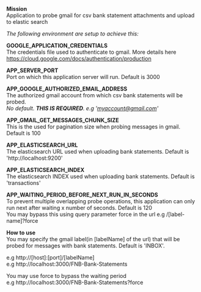 **Mission**<br/>
Application to probe gmail for csv bank statement attachments and upload to elastic search

_The following environment are setup to achieve this:_

**GOOGLE_APPLICATION_CREDENTIALS**<br/>
The credentials file used to authenticate to gmail. More details here https://cloud.google.com/docs/authentication/production

**APP_SERVER_PORT**<br/>
Port on which this application server will run. Default is 3000
 
**APP_GOOGLE_AUTHORIZED_EMAIL_ADDRESS**<br/>
The authorized gmail account from which csv bank statements will be probed.<br/>
*No default. **THIS IS REQUIRED**. e.g 'myaccount@gmail.com'*

**APP_GMAIL_GET_MESSAGES_CHUNK_SIZE**<br/>
This is the used for pagination size when probing messages in gmail. Default is 100

**APP_ELASTICSEARCH_URL**<br/>
The elasticsearch URL used when uploading bank statements. Default is 'http://localhost:9200'

**APP_ELASTICSEARCH_INDEX**<br/>
The elasticsearch INDEX used when uploading bank statements. Default is 'transactions'

**APP_WAITING_PERIOD_BEFORE_NEXT_RUN_IN_SECONDS**<br/>
To prevent multiple overlapping probe operations, this application can only run next after waiting x number of seconds. Default is 120<br/>
You may bypass this using query parameter force in the url e.g /[label-name]?force

**How to use**<br/>
You may specify the gmail label(in [labelName] of the url) that will be probed for messages with bank statements. Default is 'INBOX'.

e.g http://[host]:[port]/[labelName]<br/>
e.g http://localhost:3000/FNB-Bank-Statements

You may use force to bypass the waiting period<br/>
e.g http://localhost:3000/FNB-Bank-Statements?force